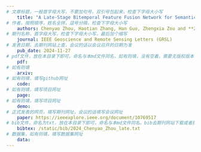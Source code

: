 ```yaml
---
# 文章标题，一般首字母大写，不要加句号，双引号包起来，检查下字母大小写
    title: "A Late-Stage Bitemporal Feature Fusion Network for Semantic Change Detection"
# 作者，按照顺序，姓名全拼，逗号分隔，检查下字母大小写
    authors: Chenyao Zhou, Haotian Zhang, Han Guo, Zhengxia Zou and **Zhenwei Shi** 
# 期刊名称，首字母大写，检查下字母大小写，最后加个缩写
    journal: IEEE Geoscience and Remote Sensing Letters (GRSL)
# 发表日期，去期刊网站上查，会议的话以会议召开的日期为准
    pub_date: 2024-11-27
# pdf文件，放在本目录下即可，命名与本md文件同名，如有则填，没有空着，需要无版权版本
    pdf: 
# 如有则填
    arxiv: 
# 如有则填，填写github网址
    code: 
# 如有则填，填写项目网址
    page: 
# 如有则填，填写项目网址
    demo: 
# 正式发表的网页，填写期刊网址，会议的话填写会议网址
    paper: https://ieeexplore.ieee.org/document/10769517
# bib文件，命名为txt，放在本目录下即可，命名与本md文件同名。bib去期刊网站下载或者找不到去google scholar上
    bibtex: /static/bib/2024_Chenyao_Zhou_late.txt
# 数据集，如有则填，填写数据集网址
    data:
---
```


